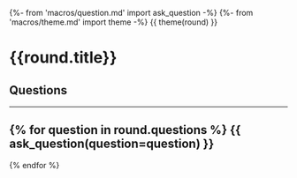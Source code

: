 {%- from 'macros/question.md' import ask_question -%}
{%- from 'macros/theme.md' import theme -%}
{{ theme(round) }}

# {{round.title}}
## Questions

---

{% for question in round.questions %}
{{ ask_question(question=question) }}
---
{% endfor %}
